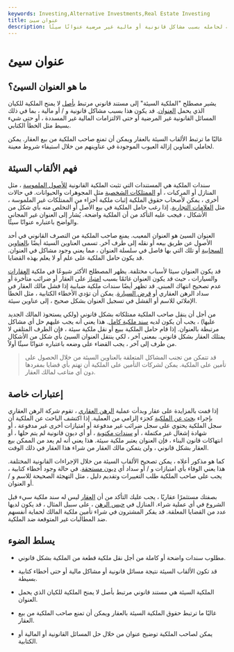 ```yaml
---
keywords: Investing,Alternative Investments,Real Estate Investing
title: عنوان سيئ
description: يُطلق على العنوان الذي لا يمنح الملكية لحامله بسبب مشاكل قانونية أو مالية غير مرضية عنوانًا سيئًا.
---
```


# عنوان سيئ
## ما هو العنوان السيئ؟

يشير مصطلح "الملكية السيئة" إلى مستند قانوني مرتبط [بأصل](/asset) لا يمنح الملكية للكيان الذي يحمل [العنوان](/title). قد يكون هذا بسبب مشاكل قانونية و / أو مالية ، بما في ذلك المسائل القانونية غير المرضية أو حتى الالتزامات المالية غير المسددة ، أو حتى شيء بسيط مثل الخطأ الكتابي.

غالبًا ما ترتبط الألقاب السيئة بالعقار ويمكن أن تمنع صاحب الملكية من بيع العقار. يمكن لحاملي العناوين إزالة العيوب الموجودة في عناوينهم من خلال استيفاء شروط معينة.

## فهم الألقاب السيئة

سندات الملكية هي المستندات التي تثبت الملكية القانونية [للأصول الملموسة](/tangibleasset) ، مثل المنازل أو المركبات ، أو [الممتلكات الشخصية](/personalproperty) مثل المجوهرات والحيوانات. في حالات أخرى ، يمكن لأصحاب حقوق الملكية إثبات ملكية أجزاء من الممتلكات غير الملموسة ، مثل [العلامات التجارية](/trademark). إذا رغب حامل الملكية في بيع الأصل أو التخلص منه بأي شكل من الأشكال ، فيجب عليه التأكد من أن الملكية واضحة. يُشار إلى العنوان غير المجاني والواضح باعتباره عنوانًا سيئًا.

العنوان السيئ هو العنوان المعيب. يمنع صاحب الملكية من التصرف القانوني في أحد الأصول عن طريق بيعه أو نقله إلى طرف آخر. تسمى العناوين السيئة أيضًا [بالعناوين السحابية](/cloud_on_title) أو تلك التي بها فاصل في سلسلة العنوان ، مما يعني وجود مشاكل في العنوان. قد يكون حامل الملكية على علم أو لا يعلم بهذه القضايا.

قد يكون العنوان سيئا لأسباب مختلفة. يظهر المصطلح الأكثر شيوعًا في ملكية [العقارات](/realestate) والسيارات ، حيث قد يكون العنوان غائمًا بسبب [امتياز](/lien) على العقار أو ضرائب متأخرة أو عدم تصحيح انتهاك المبنى. قد تظهر أيضًا سندات ملكية ضبابية إذا فشل مالك العقار في سداد الرهن العقاري أو [قرض السيارة](/loan). يمكن أن تؤدي الأخطاء الكتابية ، مثل الخطأ الإملائي للاسم أو الفشل في تسجيل العنوان بشكل صحيح ، إلى عناوين سيئة.

من أجل أن ينقل صاحب الملكية ممتلكاته بشكل قانوني (ولكي يستحوذ المالك الجديد عليها) ، يجب أن يكون لديه [سند ملكية كامل](/perfect-title). هذا يعني أنه يجب عليهم حل أي مشاكل مرتبطة بالعنوان. إذا قام حامل الملكية ببيع أو نقل ملكية سيئة ، فإن الطرف المتلقي لا يمتلك العقار بشكل قانوني. بمعنى آخر ، لكي ينتقل العنوان السيئ بأي شكل من الأشكال من طرف إلى آخر ، يجب القضاء على وضعه باعتباره عنوانًا سيئًا أولاً.

> قد تتمكن من تجنب المشاكل المتعلقة بالعناوين السيئة من خلال الحصول على تأمين على الملكية. يمكن لشركات التأمين على الملكية أن تهتم بأي قضايا بمفردها دون أي متاعب لمالك العقار.

>

## إعتبارات خاصة

إذا قمت بالمزايدة على عقار وبدأت عملية [الرهن العقاري](/mortgage) ، تقوم شركة الرهن العقاري بإجراء [بحث عن الملكية](/titlesearch) كجزء إلزامي من العملية. إذا اكتشف الباحث عن الملكية أن سجل الملكية يحتوي على سجل ضرائب غير مدفوعة أو امتيازات أخرى غير مدفوعة ، أو شهادة إشغال غير مكتملة ، أو [سندات مكتوبة](/deed) ، أو أي ديون قانونية لم يتم حلها ، أو انتهاكات قانون البناء ، فإن العنوان يعتبر ملكية سيئة. هذا يعني أنه لم يعد من الممكن بيع العقار بشكل قانوني ، ولن يتمكن مالك العقار من شراء هذا العقار في ذلك الوقت.

كما هو مذكور أعلاه ، يمكن تصحيح الألقاب السيئة من خلال الإجراءات القانونية المختلفة. هذا يعني الوفاء بأي امتيازات و / أو سداد أي [ديون مستحقة](/debt). في حالة وجود أخطاء كتابية ، يجب على صاحب الملكية طلب التغييرات وتقديم دليل ، مثل التهجئة الصحيحة للاسم و / أو العنوان.

بصفتك مستثمرًا عقاريًا ، يجب عليك التأكد من أن [العقار](/property) ليس له سند ملكية سيء قبل الشروع في أي عملية شراء. المنازل في [حبس الرهن](/foreclosure) ، على سبيل المثال ، قد يكون لديها عدد من القضايا المعلقة. قد يفكر المشترون في شراء تأمين ملكية المالك لحماية أنفسهم ضد المطالبات غير المتوقعة ضد الملكية.

## يسلط الضوء

- مطلوب سندات واضحة أو كاملة من أجل نقل ملكية قطعة من الملكية بشكل قانوني.

- قد تكون الألقاب السيئة نتيجة مسائل قانونية أو مشاكل مالية أو حتى أخطاء كتابية بسيطة.

- الملكية السيئة هي مستند قانوني مرتبط بأصل لا يمنح الملكية للكيان الذي يحمل العنوان.

- غالبًا ما ترتبط حقوق الملكية السيئة بالعقار ويمكن أن تمنع صاحب الملكية من بيع العقار.

- يمكن لصاحب الملكية توضيح عنوان من خلال حل المسائل القانونية أو المالية أو الكتابية.

